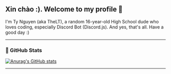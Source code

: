 ## Xin chào :). Welcome to my profile 👋
I'm Ty Nguyen (aka TheLT), a random 16-year-old High School dude who loves coding, especially Discord Bot (Discord.js). And yes, that's all. Have a good day :)
***
### 🌠 GitHub Stats
[![Anurag's GitHub stats](https://github-readme-stats.vercel.app/api?username=ItzTheLT&theme=tokyonight&hide_border=true)](https://thelt.ml/?ref=github)
***

